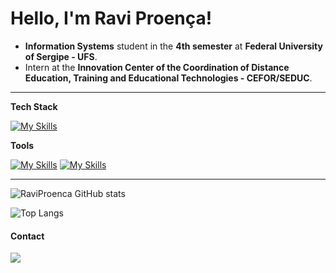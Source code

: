 # Hello, I'm Ravi Proença!

- **Information Systems** student in the **4th semester** at **Federal University of Sergipe - UFS**.
- Intern at the **Innovation Center of the Coordination of Distance Education, Training and Educational Technologies - CEFOR/SEDUC**.
  


---

**Tech Stack**

[![My Skills](https://skillicons.dev/icons?i=html,css,js,ts,express,react,java,c#)](https://skillicons.dev)

**Tools**

[![My Skills](https://skillicons.dev/icons?i=vscode,idea,nodejs,postman)](https://skillicons.dev)
[![My Skills](https://skillicons.dev/icons?i=mongo,firebase)](https://skillicons.dev)

---

![RaviProenca GitHub stats](https://github-readme-stats.vercel.app/api?username=raviproenca&show_icons=true&theme=tokyonight)

![Top Langs](https://github-readme-stats.vercel.app/api/top-langs/?username=raviproenca&langs_count=8&theme=tokyonight)
#### Contact

<a href="https://www.linkedin.com/in/raviproenca"><img src="https://img.shields.io/badge/LinkedIn-0077B5?style=for-the-badge&logo=linkedin&logoColor=white" target="_blank"></a>

